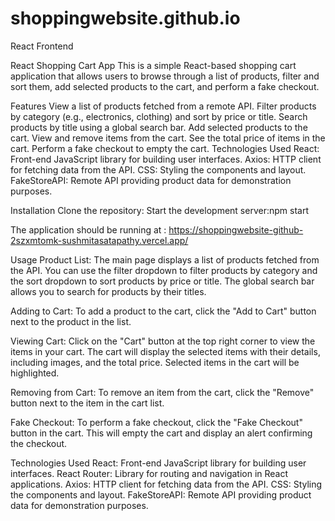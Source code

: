 # shoppingwebsite.github.io
 React Frontend

 React Shopping Cart App
This is a simple React-based shopping cart application that allows users to browse through a list of products, filter and sort them, add selected products to the cart, and perform a fake checkout.

Features
View a list of products fetched from a remote API.
Filter products by category (e.g., electronics, clothing) and sort by price or title.
Search products by title using a global search bar.
Add selected products to the cart.
View and remove items from the cart.
See the total price of items in the cart.
Perform a fake checkout to empty the cart.
Technologies Used
React: Front-end JavaScript library for building user interfaces.
Axios: HTTP client for fetching data from the API.
CSS: Styling the components and layout.
FakeStoreAPI: Remote API providing product data for demonstration purposes.

Installation
Clone the repository:
Start the development server:npm start

The application should be running at : https://shoppingwebsite-github-2szxmtomk-sushmitasatapathy.vercel.app/

Usage
Product List: The main page displays a list of products fetched from the API. You can use the filter dropdown to filter products by category and the sort dropdown to sort products by price or title. The global search bar allows you to search for products by their titles.

Adding to Cart: To add a product to the cart, click the "Add to Cart" button next to the product in the list.

Viewing Cart: Click on the "Cart" button at the top right corner to view the items in your cart. The cart will display the selected items with their details, including images, and the total price. Selected items in the cart will be highlighted.

Removing from Cart: To remove an item from the cart, click the "Remove" button next to the item in the cart list.

Fake Checkout: To perform a fake checkout, click the "Fake Checkout" button in the cart. This will empty the cart and display an alert confirming the checkout.

Technologies Used
React: Front-end JavaScript library for building user interfaces.
React Router: Library for routing and navigation in React applications.
Axios: HTTP client for fetching data from the API.
CSS: Styling the components and layout.
FakeStoreAPI: Remote API providing product data for demonstration purposes.
